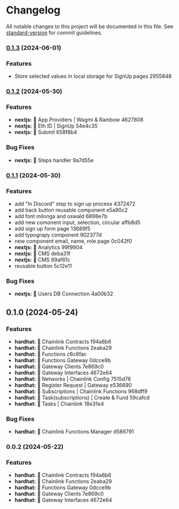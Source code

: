 # Changelog

All notable changes to this project will be documented in this file. See [standard-version](https://github.com/conventional-changelog/standard-version) for commit guidelines.

### [0.1.3](///compare/v0.1.2...v0.1.3) (2024-06-01)


### Features

* Store selected values in local storage for SignUp pages 2955848

### [0.1.2](///compare/v0.1.1...v0.1.2) (2024-05-30)


### Features

* **nextjs:** 👻 App Providers | Wagmi & Rainbow 4627808
* **nextjs:** 👻 Eth ID | SignUp 54e4c35
* **nextjs:** 👻 Submit 658f8b4


### Bug Fixes

* **nextjs:** 👻 Steps handler 9a7d55e

### [0.1.1](///compare/v0.1.0...v0.1.1) (2024-05-30)


### Features

* add "In Discord" step to sign up process 4372472
* add back button reusable component e5a90c2
* add font milonga and oswald 6898e7b
* add new comonent input, selection, circular affb8d5
* add sign up form page 13689f5
* add typograpy component 902377d
* new component email, name, role page 0c042f0
* **nextjs:** 👻 Analytics 99f9904
* **nextjs:** 👻 CMS deba31f
* **nextjs:** 👻 CMS 89af61c
* reusable button 5c12e11


### Bug Fixes

* **nextjs:** 👻 Users DB Connection 4a00b32

## 0.1.0 (2024-05-24)


### Features

* **hardhat:** 👻 Chainlink Contracts f94a6b6
* **hardhat:** 👻 Chainlink Functions 2eaba29
* **hardhat:** 👻 Functions c6c6fac
* **hardhat:** 👻 Functions Gateway 0dcce9b
* **hardhat:** 👻 Gateway Clients 7e869c0
* **hardhat:** 👻 Gateway Interfaces 4672e64
* **hardhat:** 👻 Networks | Chainlink Config 7515d76
* **hardhat:** 👻 Register Request | Gateway e536690
* **hardhat:** 👻 Subscriptions | Chainlink Functions 968dff9
* **hardhat:** 👻 Task(subscriptions) | Create & Fund 59cafcd
* **hardhat:** 👻 Tasks | Chainlink 18e31e4


### Bug Fixes

* **hardhat:** 👻 Chainlink Functions Manager d586791

### 0.0.2 (2024-05-22)


### Features

* **hardhat:** 👻 Chainlink Contracts f94a6b6
* **hardhat:** 👻 Chainlink Functions 2eaba29
* **hardhat:** 👻 Functions Gateway 0dcce9b
* **hardhat:** 👻 Gateway Clients 7e869c0
* **hardhat:** 👻 Gateway Interfaces 4672e64
